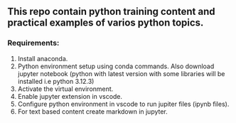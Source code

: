 ## This repo contain python training content and practical examples of varios python topics.

### Requirements:

1. Install anaconda. 
2. Python environment setup using conda commands. Also download jupyter notebook (python with latest version with some libraries will be installed i.e python 3.12.3)
3. Activate the virtual environment.
4. Enable jupyter extension in vscode.
5. Configure python environment in vscode to run jupiter files (ipynb files).
6. For text based content create markdown in jupyter.
